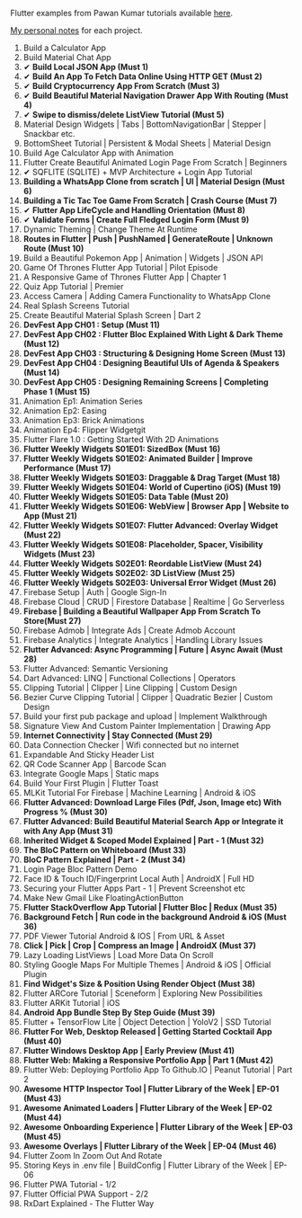 Flutter examples from Pawan Kumar tutorials available [here](https://www.youtube.com/watch?v=Nl2kmAbC0bg&list=PLR2qQy0Zxs_WAho9MWS1e36xF9PKLdM5w).

[My personal notes](notes.md) for each project.


001. Build a Calculator App
002. Build Material Chat App 
003. ✔ **Build Local JSON App (Must 1)**
004. ✔ **Build An App To Fetch Data Online Using HTTP GET (Must 2)**
005. ✔ **Build Cryptocurrency App From Scratch (Must 3)**
006. ✔ **Build Beautiful Material Navigation Drawer App With Routing (Must 4)**
007. ✔ **Swipe to dismiss/delete ListView Tutorial (Must 5)**
008. Material Design Widgets | Tabs | BottomNavigationBar | Stepper | Snackbar etc.
009. BottomSheet Tutorial | Persistent & Modal Sheets | Material Design
010. Build Age Calculator App with Animation
011. Flutter Create Beautiful Animated Login Page From Scratch | Beginners
012. ✔ SQFLITE (SQLITE) + MVP Architecture + Login App Tutorial
013. **Building a WhatsApp Clone from scratch | UI | Material Design (Must 6)**
014. **Building a Tic Tac Toe Game From Scratch | Crash Course (Must 7)**
015. ✔ **Flutter App LifeCycle and Handling Orientation (Must 8)**
016. ✔ **Validate Forms | Create Full Fledged Login Form (Must 9)**
017. Dynamic Theming | Change Theme At Runtime
018. **Routes in Flutter | Push | PushNamed | GenerateRoute | Unknown Route (Must 10)**
019. Build a Beautiful Pokemon App | Animation | Widgets | JSON API
020. Game Of Thrones Flutter App Tutorial | Pilot Episode
021. A Responsive Game of Thrones Flutter App | Chapter 1
022. Quiz App Tutorial | Premier
023. Access Camera | Adding Camera Functionality to WhatsApp Clone
024. Real Splash Screens Tutorial
025. Create Beautiful Material Splash Screen | Dart 2
026. **DevFest App CH01 : Setup (Must 11)**
027. **DevFest App CH02 : Flutter Bloc Explained With Light & Dark Theme (Must 12)**
028. **DevFest App CH03 : Structuring & Designing Home Screen (Must 13)**
029. **DevFest App CH04 : Designing Beautiful UIs of Agenda & Speakers (Must 14)**
030. **DevFest App CH05 : Designing Remaining Screens | Completing Phase 1 (Must 15)**
031. Animation Ep1: Animation Series
032. Animation Ep2: Easing
033. Animation Ep3: Brick Animations
034. Animation Ep4: Flipper Widgetgit
035. Flutter Flare 1.0 : Getting Started With 2D Animations
036. **Flutter Weekly Widgets S01E01: SizedBox (Must 16)**
037. **Flutter Weekly Widgets S01E02: Animated Builder | Improve Performance (Must 17)**
038. **Flutter Weekly Widgets S01E03: Draggable & Drag Target (Must 18)**
039. **Flutter Weekly Widgets S01E04: World of Cupertino (iOS) (Must 19)**
040. **Flutter Weekly Widgets S01E05: Data Table (Must 20)**
041. **Flutter Weekly Widgets S01E06: WebView | Browser App | Website to App (Must 21)**
042. **Flutter Weekly Widgets S01E07: Flutter Advanced: Overlay Widget (Must 22)**
043. **Flutter Weekly Widgets S01E08: Placeholder, Spacer, Visibility Widgets (Must 23)**
044. **Flutter Weekly Widgets S02E01: Reordable ListView (Must 24)**
045. **Flutter Weekly Widgets S02E02: 3D ListView (Must 25)**
046. **Flutter Weekly Widgets S02E03: Universal Error Widget (Must 26)**
047. Firebase Setup | Auth | Google Sign-In
048. Firebase Cloud | CRUD | Firestore Database | Realtime | Go Serverless
049. **Firebase | Building a Beautiful Wallpaper App From Scratch To Store(Must 27)**
050. Firebase Admob | Integrate Ads | Create Admob Account
051. Firebase Analytics | Integrate Analytics | Handling Library Issues
052. **Flutter Advanced: Async Programming | Future | Async Await (Must 28)**
053. Flutter Advanced: Semantic Versioning
054. Dart Advanced: LINQ | Functional Collections | Operators
055. Clipping Tutorial | Clipper | Line Clipping | Custom Design
056. Bezier Curve Clipping Tutorial | Clipper | Quadratic Bezier | Custom Design
057. Build your first pub package and upload | Implement Walkthrough
058. Signature View And Custom Painter Implementation | Drawing App
059. **Internet Connectivity | Stay Connected (Must 29)**
060. Data Connection Checker | Wifi connected but no internet
061. Expandable And Sticky Header List
062. QR Code Scanner App | Barcode Scan
063. Integrate Google Maps | Static maps
064. Build Your First Plugin | Flutter Toast
065. MLKit Tutorial For Firebase | Machine Learning | Android & iOS
066. **Flutter Advanced: Download Large Files (Pdf, Json, Image etc) With Progress % (Must 30)**
067. **Flutter Advanced: Build Beautiful Material Search App or Integrate it with Any App (Must 31)**
068. **Inherited Widget & Scoped Model Explained | Part - 1 (Must 32)**
069. **The BloC Pattern on Whiteboard (Must 33)**
070. **BloC Pattern Explained | Part - 2 (Must 34)**
071. Login Page Bloc Pattern Demo
072. Face ID & Touch ID/Fingerprint Local Auth | AndroidX | Full HD
073. Securing your Flutter Apps Part - 1 | Prevent Screenshot etc
074. Make New Gmail Like FloatingActionButton
075. **Flutter StackOverflow App Tutorial | Flutter Bloc | Redux (Must 35)**
076. **Background Fetch | Run code in the background Android & iOS (Must 36)**
077. PDF Viewer Tutorial Android & IOS | From URL & Asset
078. **Click | Pick | Crop | Compress an Image | AndroidX (Must 37)**
079. Lazy Loading ListViews | Load More Data On Scroll
080. Styling Google Maps For Multiple Themes | Android & iOS | Official Plugin
081. **Find Widget's Size & Position Using Render Object (Must 38)**
082. Flutter ARCore Tutorial | Sceneform | Exploring New Possibilities
083. Flutter ARKit Tutorial | iOS
084. **Android App Bundle Step By Step Guide (Must 39)**
085. Flutter + TensorFlow Lite | Object Detection | YoloV2 | SSD Tutorial
086. **Flutter For Web, Desktop Released | Getting Started Cocktail App (Must 40)**
087. **Flutter Windows Desktop App | Early Preview (Must 41)**
088. **Flutter Web: Making a Responsive Portfolio App | Part 1 (Must 42)**
089. Flutter Web: Deploying Portfolio App To Github.IO | Peanut Tutorial | Part 2 
090. **Awesome HTTP Inspector Tool | Flutter Library of the Week | EP-01 (Must 43)**
091. **Awesome Animated Loaders | Flutter Library of the Week | EP-02 (Must 44)**
092. **Awesome Onboarding Experience | Flutter Library of the Week | EP-03 (Must 45)**
093. **Awesome Overlays | Flutter Library of the Week | EP-04 (Must 46)**
094. Flutter Zoom In Zoom Out And Rotate
095. Storing Keys in .env file | BuildConfig | Flutter Library of the Week | EP-06
096. Flutter PWA Tutorial - 1/2
097. Flutter Official PWA Support - 2/2
098. RxDart Explained - The Flutter Way